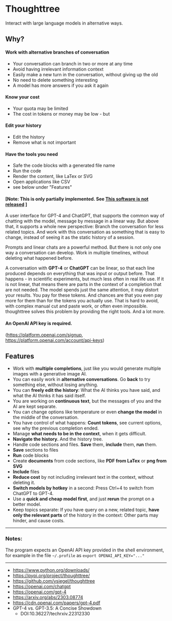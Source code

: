 # Thoughttree
Interact with large language models in alternative ways.

## Why?

#### Work with alternative branches of conversation
   - Your conversation can branch in two or more at any time
   - Avoid having irrelevant information context 
   - Easily make a new turn in the conversation, without giving up the old 
   - No need to delete something interesting  
   - A model has more answers if you ask it again

#### Know your cost
   - Your quota may be limited
   - The cost in tokens or money may be low - but  

#### Edit your history
   - Edit the history
   - Remove what is not important

#### Have the tools you need
   - Safe the code blocks with a generated file name
   - Run the code
   - Render the content, like LaTex or SVG
   - Open applications like CSV
   - see below under "Features" 

#### [Note: This is only partially implemented. See [ This software is not released](https://github.com/vsiegel/thoughttree/discussions/73) ]

A user interface for GPT-4 and ChatGPT, that supports the common way of chatting with the model, message by message in a linear way. But above that, it supports a whole new perspective: Branch the conversation for less related topics. And work with this conversation as something that is easy to change, instead of seeing it as the static history  of a session.


Prompts and linear chats are a powerful method. But there is not only one way a conversation can develop. Work in multiple timelines, without deleting what happened before. 

A conversation with **GPT-4** or **ChatGPT** can be linear, so that each line produced depends on everything that was input or output before. That happens - in scientific experiments, but much less often in real life use. If it is not linear, that means there are parts in the context of a completion that are not needed. The model spends just the same attention, it may distort your results. You pay for these tokens. And chances are that you even pay more for them than for the tokens you actually use. That is hard to avoid, with complex manual cut and paste work, or often even impossible. thoughttree solves this problem by providing the right tools. And a lot more.

#### An OpenAI API key is required.
   (https://platform.openai.com/signup, https://platform.openai.com/account/api-keys)

## Features

- Work with **multiple completions**, just like you would generate multiple images with a generative image AI.
- You can easily work in **alternative conversations**. Go **back** to try something else, without losing anything.
- You can **freely edit the history**: What the AI thinks you have said, and what the AI thinks it has said itself.
- You are working on **continuous text**, but the messages of you and the AI are kept separate.  
- You can change options like temperature or even **change the model** in the middle of the conversation.
- You have control of what happens: **Count tokens**, see current options, see why the previous completion ended.
- Manage **what needs to be in the context**, when it gets difficult. 
- **Navigate the history.** And the history tree.
- Handle code sections and files. **Save** them, **include** them, **run** them.
- **Save** sections to files 
- **Run** code blocks
- Create **documents** from code sections, like **PDF from LaTex** or **png from SVG**
- **Include** files
- **Reduce cost** by not including irrelevant text in the context, without deleting it.
- **Switch models by hotkey** in a second: Press Ctrl+4 to switch from ChatGPT to GPT-4.
- Use a **quick and cheap model first**, and just **rerun** the prompt on a better model. 
- Keep topics separate: If you have query on a new, related topic,  **have only the relevant parts** of the history in the context: Other parts may hinder, and cause costs. 

----

### Notes:
The program expects an OpenAI API key provided in the shell environment, for example in the file `~/.profile` as 
`export OPENAI_API_KEY="..."`

----

 - https://www.python.org/downloads/
 - https://pypi.org/project/thoughttree/
 - https://github.com/vsiegel/thoughttree
 - https://openai.com/chatgpt
 - https://openai.com/gpt-4
 - https://arxiv.org/abs/2303.08774
 - https://cdn.openai.com/papers/gpt-4.pdf
 - GPT-4 vs. GPT-3.5: A Concise Showdown
   - DOI:10.36227/techrxiv.22312330

